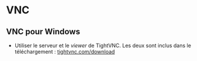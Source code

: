 # VNC

## VNC pour Windows

* Utiliser le serveur et le *viewer* de TightVNC. Les deux sont inclus dans le téléchargement : [tightvnc.com/download](https://www.tightvnc.com/download.php)
